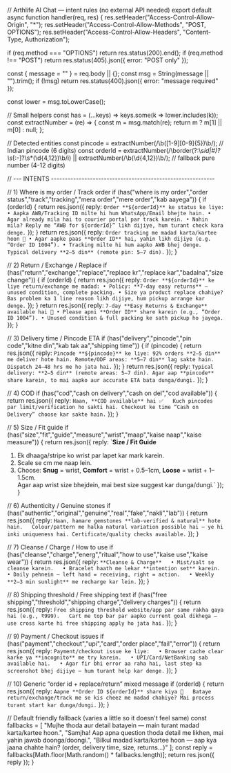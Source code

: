 // Arthlife AI Chat — intent rules (no external API needed)
export default async function handler(req, res) {
  res.setHeader("Access-Control-Allow-Origin", "*");
  res.setHeader("Access-Control-Allow-Methods", "POST, OPTIONS");
  res.setHeader("Access-Control-Allow-Headers", "Content-Type, Authorization");

  if (req.method === "OPTIONS") return res.status(200).end();
  if (req.method !== "POST") return res.status(405).json({ error: "POST only" });

  const { message = "" } = req.body || {};
  const msg = String(message || "").trim();
  if (!msg) return res.status(400).json({ error: "message required" });

  const lower = msg.toLowerCase();

  // Small helpers
  const has = (...keys) => keys.some(k => lower.includes(k));
  const extractNumber = (re) => {
    const m = msg.match(re);
    return m ? m[1] || m[0] : null;
  };

  // Detected entities
  const pincode = extractNumber(/\b([1-9][0-9]{5})\b/);         // Indian pincode (6 digits)
  const orderId = extractNumber(/\border(?:\s*id|#)?\s*[:\-]?\s*(\d{4,12})\b/i) 
               || extractNumber(/\b(\d{4,12})\b/);             // fallback pure number (4-12 digits)

  // --- INTENTS -----------------------------------------------------------

  // 1) Where is my order / Track order
  if (has("where is my order","order status","track","tracking","mera order","mere order","kab aayega")) {
    if (orderId) {
      return res.json({
        reply:
`Order **${orderId}** ke status ke liye:
• Aapka AWB/Tracking ID milte hi hum WhatsApp/Email bhejte hain.
• Agar already mila hai to courier portal par track karein.
• Nahin mila? Reply me “AWB for ${orderId}” likh dijiye, hum turant check kara denge.`
      });
    }
    return res.json({
      reply:
`Order tracking me madad karta/kartee hoon 🙏
• Agar aapke paas **Order ID** hai, yahin likh dijiye (e.g. “Order ID 1004”).
• Tracking milte hi hum aapko AWB bhej denge. Typical delivery **2–5 din** (remote pin: 5–7 din).`
    });
  }

  // 2) Return / Exchange / Replace
  if (has("return","exchange","replace","replace kr","replace kar","badalna","size change")) {
    if (orderId) {
      return res.json({
        reply:
`Order **${orderId}** ke liye return/exchange me madad:
• Policy: **7-day easy returns** — unused condition, complete packing.
• Size ya product replace chahiye? Bas problem ka 1 line reason likh dijiye, hum pickup arrange kar denge.`
      });
    }
    return res.json({
      reply:
`7-day **Easy Returns & Exchange** available hai 🙌
• Please apni **Order ID** share karein (e.g., “Order ID 1004”).
• Unused condition & full packing ke sath pickup ho jayega.`
    });
  }

  // 3) Delivery time / Pincode ETA
  if (has("delivery","pincode","pin code","kitne din","kab tak aa","shipping time")) {
    if (pincode) {
      return res.json({
        reply:
`Pincode **${pincode}** ke liye: 92% orders **2–5 din** me deliver hote hain.
Remote/ODF areas: **5–7 din** lag sakte hain. Dispatch 24–48 hrs me ho jata hai.`
      });
    }
    return res.json({
      reply:
`Typical delivery: **2–5 din** (remote areas: 5–7 din).
Agar aap **pincode** share karein, to mai aapko aur accurate ETA bata dunga/dungi.`
    });
  }

  // 4) COD
  if (has("cod","cash on delivery","cash on del","cod available")) {
    return res.json({
      reply:
`Haan, **COD available** hai ✅  
Kuch pincodes par limit/verification ho sakti hai. Checkout ke time “Cash on Delivery” choose kar sakte hain.`
    });
  }

  // 5) Size / Fit guide
  if (has("size","fit","guide","measure","wrist","maap","kaise naap","kaise measure")) {
    return res.json({
      reply:
`**Size / Fit Guide**  
1) Ek dhaaga/stripe ko wrist par lapet kar mark karein.  
2) Scale se cm me naap lein.  
3) Choose: **Snug** = wrist, **Comfort** = wrist + 0.5–1cm, **Loose** = wrist + 1–1.5cm.  
Agar aap wrist size bhejdein, mai best size suggest kar dunga/dungi.`
    });
  }

  // 6) Authenticity / Genuine stones
  if (has("authentic","original","genuine","real","fake","nakli","lab")) {
    return res.json({
      reply:
`Haan, hamare gemstones **lab-verified & natural** hote hain.  
Colour/pattern me halka natural variation possible hai — ye hi inki uniqueness hai. Certificate/quality checks available.`
    });
  }

  // 7) Cleanse / Charge / How to use
  if (has("cleanse","charge","energ","ritual","how to use","kaise use","kaise wear")) {
    return res.json({
      reply:
`**Cleanse & Charge**  
• Mist/salt se cleanse karein.  
• Bracelet haath me lekar **intention set** karein.  
• Daily pehnein — left hand = receiving, right = action.  
• Weekly **2–3 min sunlight** me recharge kar lein.`
    });
  }

  // 8) Shipping threshold / Free shipping text
  if (has("free shipping","threshold","shipping charge","delivery charges")) {
    return res.json({
      reply:
`Free shipping threshold website/app par same rakha gaya hai (e.g., ₹999).  
Cart me top bar par aapko current goal dikhega — use cross karte hi free shipping apply ho jata hai.`
    });
  }

  // 9) Payment / Checkout issues
  if (has("payment","checkout","upi","card","order place","fail","error")) {
    return res.json({
      reply:
`Payment/checkout issue ke liye:  
• Browser cache clear karke ya **incognito** me try karein.  
• UPI/Card/NetBanking sab available hai.  
• Agar fir bhi error aa raha hai, last step ka screenshot bhej dijiye — hum turant help kar denge.`
    });
  }

  // 10) Generic “order id + replace/return” mixed message
  if (orderId) {
    return res.json({
      reply:
`Aapne **Order ID ${orderId}** share kiya 🙏  
Bataye return/exchange/track me se kis cheez me madad chahiye? Mai process turant start kar dunga/dungi.`
    });
  }

  // Default friendly fallback (varies a little so it doesn't feel same)
  const fallbacks = [
    "Mujhe thoda aur detail batayein — main turant madad karta/kartee hoon.",
    "Samjha! Aap apna question thoda detail me likhen, mai yahin jawab doonga/doongi.",
    "Bilkul madad karta/kartee hoon — aap kya jaana chahte hain? (order, delivery time, size, returns…)"
  ];
  const reply = fallbacks[Math.floor(Math.random() * fallbacks.length)];
  return res.json({ reply });
}
